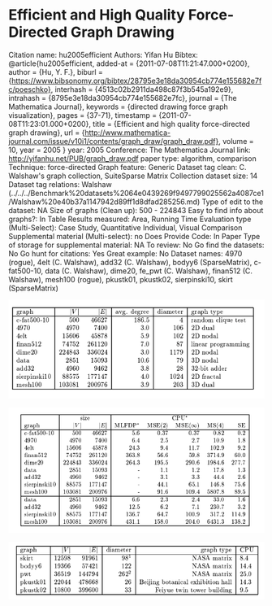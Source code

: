 # Efficient and High Quality Force-Directed Graph Drawing

Citation name: hu2005efficient
Authors: Yifan Hu
Bibtex: @article{hu2005efficient,
  added-at = {2011-07-08T11:21:47.000+0200},
  author = {Hu, Y. F.},
  biburl = {https://www.bibsonomy.org/bibtex/28795e3e18da30954cb774e155682e7fc/poeschko},
  interhash = {4513c02b2911da498c87f3b545a192e9},
  intrahash = {8795e3e18da30954cb774e155682e7fc},
  journal = {The Mathematica Journal},
  keywords = {directed drawing force graph visualization},
  pages = {37-71},
  timestamp = {2011-07-08T11:23:01.000+0200},
  title = {Efficient and high quality force-directed graph drawing},
  url = {http://www.mathematica-journal.com/issue/v10i1/contents/graph_draw/graph_draw.pdf},
  volume = 10,
  year = 2005
}
year: 2005
Conference: The Mathematica Journal
link: http://yifanhu.net/PUB/graph_draw.pdf
paper type: algorithm, comparison
Technique: force-directed
Graph feature: Generic
Dataset tag clean: C. Walshaw's graph collection, SuiteSparse Matrix Collection
dataset size: 14
Dataset tag relations: Walshaw (../../../Benchmark%20datasets%2064e0439269f9497799025562a4087ce1/Walshaw%20e40b37a1147942d89ff1d8dfad285256.md)
Type of edit to the dataset: NA
Size of graphs (Clean up): 500 - 224843
Easy to find info about graphs?: In Table
Results measured: Area, Running Time
Evaluation type (Multi-Select): Case Study, Quantitative Individual, Visual Comparison
Supplemental material (Multi-select): no
Does Provide Code: In Paper
Type of storage for supplemental material: NA
To review: No
Go find the datasets: No
Go hunt for citations: Yes
Great example: No
Dataset names: 4970 (rogue), 4elt (C. Walshaw), add32 (C. Walshaw), bodyy6 (SparseMatrix), c-fat500-10, data (C. Walshaw), dime20, fe_pwt (C. Walshaw), finan512 (C. Walshaw), mesh100 (rogue), pkustk01, pkustk02, sierpinski10, skirt (SparseMatrix)

![Untitled](Efficient%20and%20High%20Quality%20Force-Directed%20Graph%20Dr%201e92a86c6b4f4577b1c2c30903173220/Untitled.png)

![Untitled](Efficient%20and%20High%20Quality%20Force-Directed%20Graph%20Dr%201e92a86c6b4f4577b1c2c30903173220/Untitled%201.png)

![Untitled](Efficient%20and%20High%20Quality%20Force-Directed%20Graph%20Dr%201e92a86c6b4f4577b1c2c30903173220/Untitled%202.png)